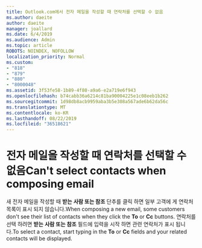 ```yaml
---
title: Outlook.com에서 전자 메일을 작성할 때 연락처를 선택할 수 없음
ms.author: daeite
author: daeite
manager: joallard
ms.date: 6/4/2019
ms.audience: Admin
ms.topic: article
ROBOTS: NOINDEX, NOFOLLOW
localization_priority: Normal
ms.custom:
- "818"
- "879"
- "880"
- "8000048"
ms.assetid: 3f53fe58-1b89-4f80-a9a6-e2a719e6f943
ms.openlocfilehash: b74cabb36a6214c81ba90004225e1c08eeb1b262
ms.sourcegitcommit: 1d98db8acb9959aba3b5e308a567ade6b62da56c
ms.translationtype: MT
ms.contentlocale: ko-KR
ms.lasthandoff: 08/22/2019
ms.locfileid: "36518621"
---
```

# <a name="cant-select-contacts-when-composing-email"></a><span data-ttu-id="b9b11-102">전자 메일을 작성할 때 연락처를 선택할 수 없음</span><span class="sxs-lookup"><span data-stu-id="b9b11-102">Can't select contacts when composing email</span></span>

<span data-ttu-id="b9b11-103">새 전자 메일을 작성할 때 **받는** **사람 또는 참조** 단추를 클릭 하면 일부 고객에 게 연락처 목록이 표시 되지 않습니다.</span><span class="sxs-lookup"><span data-stu-id="b9b11-103">When composing a new email, some customers don't see their list of contacts when they click the **To** or **Cc** buttons.</span></span> <span data-ttu-id="b9b11-104">연락처를 선택 하려면 **받는** **사람 또는 참조** 필드에 입력을 시작 하면 관련 연락처가 표시 됩니다.</span><span class="sxs-lookup"><span data-stu-id="b9b11-104">To select a contact, start typing in the **To** or **Cc** fields and your related contacts will be displayed.</span></span>
